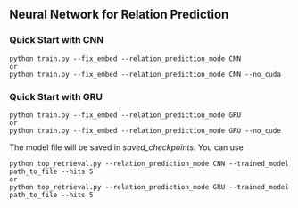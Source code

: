 ## Neural Network for Relation Prediction

### Quick Start with CNN

```
python train.py --fix_embed --relation_prediction_mode CNN
or 
python train.py --fix_embed --relation_prediction_mode CNN --no_cuda
```

### Quick Start with GRU

```
python train.py --fix_embed --relation_prediction_mode GRU
or 
python train.py --fix_embed --relation_prediction_mode GRU --no_cude
```

The model file will be saved in *saved_checkpoints*.
You can use
```
python top_retrieval.py --relation_prediction_mode CNN --trained_model path_to_file --hits 5
or 
python top_retrieval.py --relation_prediction_mode GRU --trained_model path_to_file --hits 5
```

